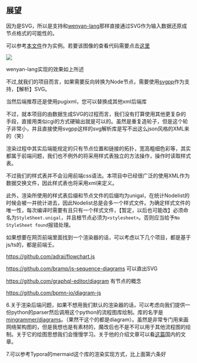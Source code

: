## 展望

因为是SVG，所以是支持和[wenyan-lang](https://github.com/wenyan-lang/wenyan)那样直接通过SVG作为输入数据还原成节点格式的可能性的。

可以参考[本文件](https://raw.githubusercontent.com/wenyan-lang/wenyan/827feb62f40c156cb2dc6881544eba1a81ef3551/renders/mandelbrot.svg)作为实例。若要该图像的查看代码需要点击[这里](https://github.com/wenyan-lang/wenyan/blob/master/renders/mandelbrot.svg)

![](https://raw.githubusercontent.com/wenyan-lang/wenyan/827feb62f40c156cb2dc6881544eba1a81ef3551/renders/mandelbrot.svg)

wenyan-lang实现的效果如上所述

不过,就我们的项目而言，如果需要反向转换为Node节点，需要使用[svgpp](https://github.com/svgpp/svgpp)作为支持，【解析】SVG。

当然后端推荐还是使用pugixml，您可以替换成其他xml后端库

不过，就本项目的由数据生成SVG的过程而言，我们没有打算使用其他更复杂的手段，直接用类似cgi的方式硬输出就是可以的。虽然是重复造轮子，但是这个轮子非常小，并且直接使用svgpp这样的svg解析库是写不出这么json风格的XML来的（笑）

渲染过程中其实后端能规定的只有节点位置和链接的拓扑，宽高粗细色彩等，其实都属于前端问题，我们也不例外的将采用样式表独立的方法操作，操作时读取样式表。

不过我们的样式表并不会沿用前端css语法。本项目中已经很广泛的使用XML作为数据交换文件，因此样式表也将采用xml来定义。

此外，渲染所使用的样式表后缀和节点文件的后缀均为unigal，在统计Nodelist的时候会被一并统计进去，因此Nodelist总是会多一个样式文件。为确定样式文件的唯一性，每次编译时需要有且只有一个样式文件，【暂定，以后也可能改】必须命名为```StyleSheet.unigal```，并且根节点必须为```<stylesheet>```。否则应当给予```No StyleSheet found```报错处理。



如果想要在网页前端里面找到一个渲染器的话，可以考虑以下几个项目，都是基于js/ts的，都是前端壬。

https://github.com/adrai/flowchart.js

https://github.com/bramp/js-sequence-diagrams  可以直出SVG

https://github.com/graphql-editor/diagram  有节点的概念

https://github.com/bpmn-io/diagram-js





6.关于渲染后端问题，如果不想用我们默认的渲染器的话，可以考虑向我们提供一份python的parser然后调用这个python的流程图库绘制。库的名字是[mingrammer/diagrams](https://github.com/mingrammer/diagrams)。（果然干这个的都是diagram）。虽然是非常专门用来画网络架构图的，但是我想也是有素材的，魔改后也不是不可以用于其他流程图的绘制。关于它的绘图思想我们会慢慢学习。关于他的介绍文章可以看[这篇](https://mp.weixin.qq.com/s/IuZ7ihksOGzgpLTKqKcw1Q
)国内的文章。

7.可以参考Typora的mermaid这个库的渲染实现方式，比上面第六条好
